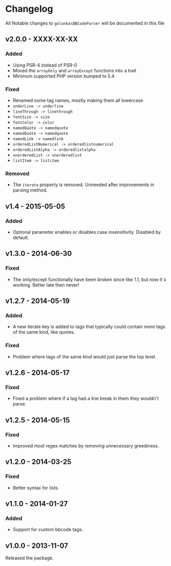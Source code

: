 # Changelog

All Notable changes to `golonka\BBCodeParser` will be documented in this file

## v2.0.0 - XXXX-XX-XX

### Added
- Using PSR-4 instead of PSR-0
- Moved the ``arrayOnly`` and ``arrayExcept`` functions into a trait
- Minimum supported PHP version bumped to 5.4

### Fixed
- Renamed some tag names, mostly making them all lowercase
 - `` underLine -> underline ``
 - `` lineThrough -> linethrough ``
 - `` fontSize -> size ``
 - `` fontColor -> color ``
 - `` namedQuote -> namedquote ``
 - `` namedQuote -> namedquote ``
 - `` namedLink -> namedlink ``
 - `` orderedListNumerical -> orderedlistnumerical ``
 - `` orderedListAlpha -> orderedlistalpha ``
 - `` unorderedList -> unorderedlist ``
 - `` listItem -> listitem ``

### Removed
- The ``iterate`` property is removed. Unneeded after improvements in parsing method.

## v1.4 - 2015-05-05

### Added
- Optional parameter enables or disables case insensitivity. Disabled by default.

## v1.3.0 - 2014-06-30

### Fixed
- The only/except functionally have been broken since like 1.1, but now it´s working. Better late then never!

## v1.2.7 - 2014-05-19

### Added
- A new iterate key is added to tags that typically could contain more tags of the same kind, like quotes.

### Fixed
- Problem where tags of the same kind would just parse the top level.

## v1.2.6 - 2014-05-17

### Fixed
- Fixed a problem where if a tag had a line break in them they wouldn't parse.

## v1.2.5 - 2014-05-15

### Fixed
- Improved most regex matches by removing unnecessary greediness.

## v1.2.0 - 2014-03-25

### Fixed
- Better syntax for lists.

## v1.1.0 - 2014-01-27

### Added
- Support for custom bbcode tags.

## v1.0.0 - 2013-11-07

Released the package.